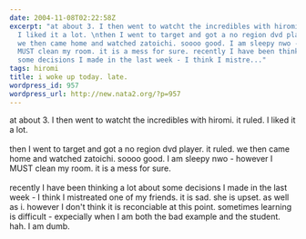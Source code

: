 ```yaml
---
date: 2004-11-08T02:22:58Z
excerpt: "at about 3. I then went to watcht the incredibles with hiromi. it ruled.
  I liked it a lot. \nthen I went to target and got a no region dvd player. it ruled.
  we then came home and watched zatoichi. soooo good. I am sleepy nwo - however I
  MUST clean my room. it is a mess for sure. recently I have been thinking a lot about
  some decisions I made in the last week - I think I mistre..."
tags: hiromi
title: i woke up today. late.
wordpress_id: 957
wordpress_url: http://new.nata2.org/?p=957
---
```


at about 3. I then went to watcht the incredibles with hiromi. it ruled. I liked it a lot. <br/><br/>
then I went to target and got a no region dvd player. it ruled. we then came home and watched zatoichi. soooo good. I am sleepy nwo - however I MUST clean my room. it is a mess for sure. <br/><br/>recently I have been thinking a lot about some decisions I made in the last week - I think I mistreated one of my friends. it is sad. she is upset. as well as i. however I don't think it is reconciable at this point. sometimes learning is difficult - expecially when I am both the bad example and the student. hah. I am dumb. 
